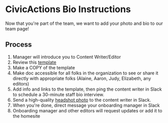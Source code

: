 # CivicActions Bio Instructions

Now that you're part of the team, we want to add your photo and bio to our team page!

## Process

1. Manager will introduce you to Content Writer/Editor 
2. Review this [template](https://docs.google.com/a/civicactions.net/document/d/130qr5b3pCw6tf9-V9tDxYfm2qfU1flQWwL2M5X76yIk/edit?usp=sharing)
3. Make a COPY of the template
4. Make doc accessible for all folks in the organization to see or share it directly with appropriate folks (Alaine, Aaron, Judy, Elizabeth, any editors) 
5. Add info and links to the template, then ping the content writer in Slack to schedule a 30-minute staff bio interview. 
6. Send a high-quality [headshot photo](https://docs.google.com/document/d/1i1YILM5ncb376vUnVjWI_nICd1NKJM1r3ETYPreXAb8/edit) to the content writer in Slack. 
7. When you're done, direct message your onboarding manager in Slack
8. Onboarding manager and other editors will request updates or add it to the homesite
